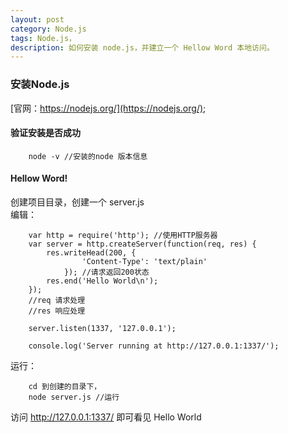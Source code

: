 ```yaml
---
layout: post
category: Node.js
tags: Node.js，
description: 如何安装 node.js，并建立一个 Hellow Word 本地访问。
---
```



### 安装Node.js  
[官网：https://nodejs.org/](https://nodejs.org/);  
  
#### 验证安装是否成功  
  
  		node -v //安装的node 版本信息  

#### Hellow Word!  

创建项目目录，创建一个 server.js  
编辑：  
  
  		var http = require('http'); //使用HTTP服务器
		var server = http.createServer(function(req, res) {
			res.writeHead(200, {
					'Content-Type': 'text/plain'
				}); //请求返回200状态
			res.end('Hello World\n');
		});
		//req 请求处理  
		//res 响应处理  

		server.listen(1337, '127.0.0.1');  

		console.log('Server running at http://127.0.0.1:1337/');  
  
运行：  

 		cd 到创建的目录下，
 		node server.js //运行  

访问 http://127.0.0.1:1337/ 即可看见 Hello World
 
  



[jekyll]: http://jekyllrb.com/ "Jekyll 官方文档"
[emacs-jekyll]: https://github.com/diasjorge/jekyll.el "Emacs Jekyll 插件"
[emacs-jekyll-better]: https://github.com/tangjiujun/emacs.d/blob/master/custom-util/jekyll.el "修改后的 Emacs Jekyll 插件"